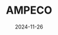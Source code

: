 ---  
layout: startup_page  
title: "AMPECO"  
id: "ampeco.com"  
permalink: "/ampecoampeco.com11262024/"  
website: "https://www.ampeco.com"  
funding_round: "Series B"  
funding_amount: "$26M"  
investors: "Revaia, Cavalry Ventures, BMW i Ventures, LAUNCHub Ventures"  
about: "AMPECO provides a white-label EV charging management platform for charge point operators and e-mobility service providers. Its platform allows for efficient management and scaling of EV charging operations, connecting over 120,000 charging stations for 160+ clients across 60 markets. The company is a leader in the EV charging management software space, recognized by IDC MarketScape."  
markets: "Electric Vehicle Charging, Software, Automotive, Electric Vehicle, Energy, Enterprise Software"  
hq: "Sofia, Sofia City Province, Bulgaria"  
founded_year: "2018"  
linkedin: "https://www.linkedin.com/company/ampeco"  
twitter: "https://twitter.com/AmpecoGlobal"  
instagram: ""  
facebook: "https://www.facebook.com/ampeco.global"  
crunchbase: "https://www.crunchbase.com/organization/ampeco"  
pitchbook: "https://pitchbook.com/profiles/company/467130-79"  

date_display: "26-Nov-2024"  
date: "2024-11-26"

# SEO Optimization  
meta_title: "AMPECO - Series B Funding ($26M)"  
meta_description: "AMPECO, AMPECO provides a white-label EV charging management platform for charge point operators and e-mobility service providers. Its platform allows for eff..."  
meta_keywords: "AMPECO, Electric Vehicle Charging, Software, Automotive, Electric Vehicle, Energy, Enterprise Software, Series B funding"  
canonical_url: "https://startup.projectstartups.com/ampecoampeco.com11262024/"  
---